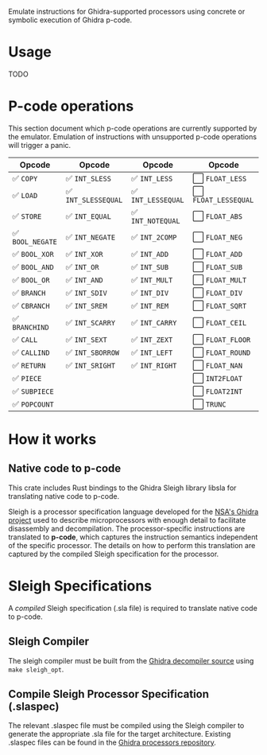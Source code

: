 Emulate instructions for Ghidra-supported processors using concrete or symbolic execution of Ghidra p-code.

# Usage

TODO

# P-code operations

This section document which p-code operations are currently supported by the emulator. Emulation of instructions with unsupported p-code operations will trigger a panic.

| Opcode                             | Opcode                                | Opcode                             | Opcode                                 |
| ---------------------------------- | ------------------------------------- | -----------------------------------| -------------------------------------  |
| :white_check_mark: `COPY`        | :white_check_mark: `INT_SLESS`      | :white_check_mark: `INT_LESS`      | :white_large_square: `FLOAT_LESS`      |
| :white_check_mark: `LOAD`        | :white_check_mark: `INT_SLESSEQUAL` | :white_check_mark: `INT_LESSEQUAL` | :white_large_square: `FLOAT_LESSEQUAL` |
| :white_check_mark: `STORE`       | :white_check_mark: `INT_EQUAL`      | :white_check_mark: `INT_NOTEQUAL`  | :white_large_square: `FLOAT_ABS`       |
| :white_check_mark: `BOOL_NEGATE` | :white_check_mark: `INT_NEGATE`     | :white_check_mark: `INT_2COMP`     | :white_large_square: `FLOAT_NEG`       |
| :white_check_mark: `BOOL_XOR`    | :white_check_mark: `INT_XOR`        | :white_check_mark: `INT_ADD`       | :white_large_square: `FLOAT_ADD`       |
| :white_check_mark: `BOOL_AND`    | :white_check_mark: `INT_OR`         | :white_check_mark: `INT_SUB`       | :white_large_square: `FLOAT_SUB`       |
| :white_check_mark: `BOOL_OR`     | :white_check_mark: `INT_AND`        | :white_check_mark: `INT_MULT`      | :white_large_square: `FLOAT_MULT`      |
| :white_check_mark: `BRANCH`      | :white_check_mark: `INT_SDIV`       | :white_check_mark: `INT_DIV`       | :white_large_square: `FLOAT_DIV`       |
| :white_check_mark: `CBRANCH`     | :white_check_mark: `INT_SREM`       | :white_check_mark: `INT_REM`       | :white_large_square: `FLOAT_SQRT`      |
| :white_check_mark: `BRANCHIND`   | :white_check_mark: `INT_SCARRY`     | :white_check_mark: `INT_CARRY`     | :white_large_square: `FLOAT_CEIL`      |
| :white_check_mark: `CALL`        | :white_check_mark: `INT_SEXT`       | :white_check_mark: `INT_ZEXT`      | :white_large_square: `FLOAT_FLOOR`     |
| :white_check_mark: `CALLIND`     | :white_check_mark: `INT_SBORROW`    | :white_check_mark: `INT_LEFT`      | :white_large_square: `FLOAT_ROUND`     |
| :white_check_mark: `RETURN`      | :white_check_mark: `INT_SRIGHT`     | :white_check_mark: `INT_RIGHT`     | :white_large_square: `FLOAT_NAN`       |
| :white_check_mark: `PIECE`       |                                     |                                    | :white_large_square: `INT2FLOAT`       |
| :white_check_mark: `SUBPIECE`    |                                     |                                    | :white_large_square: `FLOAT2INT`       |
| :white_check_mark: `POPCOUNT`    |                                     |                                    | :white_large_square: `TRUNC`           |

# How it works

## Native code to p-code

This crate includes Rust bindings to the Ghidra Sleigh library libsla for translating native code to p-code.

Sleigh is a processor specification language developed for the [NSA's Ghidra project](https://github.com/NationalSecurityAgency/ghidra) used to describe microprocessors with enough detail to facilitate disassembly and decompilation. The processor-specific instructions are translated to **p-code**, which captures the instruction semantics independent of the specific processor. The details on how to perform this translation are captured by the compiled Sleigh specification for the processor.

# Sleigh Specifications

A _compiled_ Sleigh specification (.sla file) is required to translate native code to p-code.

## Sleigh Compiler

The sleigh compiler must be built from the [Ghidra decompiler source](https://github.com/NationalSecurityAgency/ghidra/blob/stable/Ghidra/Features/Decompiler/src/decompile/cpp) using `make sleigh_opt`.

## Compile Sleigh Processor Specification (.slaspec)

The relevant .slaspec file must be compiled using the Sleigh compiler to generate the appropriate .sla file for the target architecture. Existing .slaspec files can be found in the [Ghidra processors repository](https://github.com/NationalSecurityAgency/ghidra/tree/stable/Ghidra/Processors).
